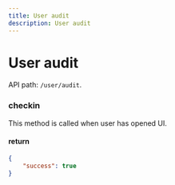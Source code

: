 ```yaml
---
title: User audit
description: User audit
---
```


# User audit

API path: `/user/audit`.

### checkin
This method is called when user has opened UI.

#### return

```json
{
    "success": true
}
```